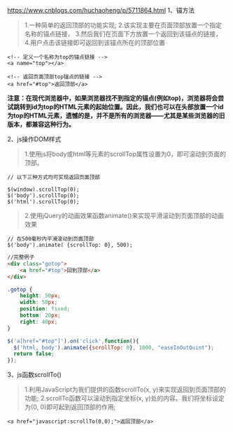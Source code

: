 https://www.cnblogs.com/huchaoheng/p/5711864.html
1、锚方法
> 1.一种简单的返回顶部的功能实现;
> 2.该实现主要在页面顶部放置一个指定名称的锚点链接，
> 3.然后我们在页面下方放置一个返回到该锚点的链接，
> 4.用户点击该链接即可返回到该锚点所在的顶部位置
```
<!-- 定义一个名称为top的锚点链接 -->
<a name="top"></a>

<!-- 返回页面顶部top锚点的链接 -->
<a href="#top">返回顶部</a>
```
**注意：在现代浏览器中，如果浏览器找不到指定的锚点(例如top)，浏览器将会尝试跳转到id为top的HTML元素的起始位置。因此，我们也可以在头部放置一个id为top的HTML元素，遗憾的是，并不是所有的浏览器——尤其是某些浏览器的旧版本，都兼容这种行为。**

2、js操作DOM样式
> 1.使用js将body或html等元素的scrollTop属性设置为0，即可滚动到页面的顶部。
```
// 以下三种方式均可实现返回页面顶部

$(window).scrollTop(0);
$('body').scrollTop(0);
$('html').scrollTop(0);
```
> 2.使用jQuery的动画效果函数animate()来实现平滑滚动到页面顶部的动画效果
```
// 在500毫秒内平滑滚动到页面顶部
$('body').animate( {scrollTop: 0}, 500);
```
```html
//完整例子
<div class="gotop">
    <a href="#top">回到顶部</a>
</div>
```
```css
.gotop {
    height: 50px;
    width: 50px;
    position: fixed;
    bottom: 20px;
    right: 40px;
}
```
```js
$('a[href="#top"]').on('click',function(){
  $('html, body').animate({scrollTop: 0}, 1000, "easeInOutQuint");
  return false;
});
```

3、js函数scrollTo()
> 1.利用JavaScript为我们提供的函数scrollTo(x, y)来实现返回到页面顶部的功能;
> 2.scrollTo函数可以滚动到指定坐标(x, y)处的内容。我们将坐标设定为(0, 0)即可起到返回顶部的作用;
```
<a href="javascript:scrollTo(0,0);">返回顶部</a>
```
